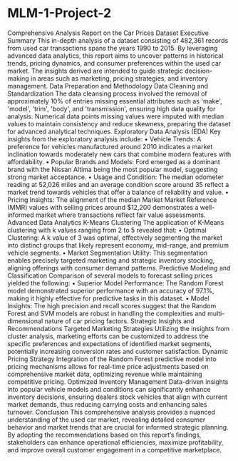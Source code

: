 # MLM-1-Project-2
Comprehensive Analysis Report on the Car Prices Dataset Executive Summary This in-depth analysis of a dataset consisting of 482,361 records from used car transactions spans the years 1990 to 2015. By leveraging advanced data analytics, this report aims to uncover patterns in historical trends, pricing dynamics, and consumer preferences within the used car market. The insights derived are intended to guide strategic decision-making in areas such as marketing, pricing strategies, and inventory management. Data Preparation and Methodology Data Cleaning and Standardization The data cleansing process involved the removal of approximately 10% of entries missing essential attributes such as 'make', 'model', 'trim', 'body', and 'transmission', ensuring high data quality for analysis. Numerical data points missing values were imputed with median values to maintain consistency and reduce skewness, preparing the dataset for advanced analytical techniques. Exploratory Data Analysis (EDA) Key insights from the exploratory analysis include: • Vehicle Trends: A preference for vehicles manufactured around 2010 indicates a market inclination towards moderately new cars that combine modern features with affordability. • Popular Brands and Models: Ford emerged as a dominant brand with the Nissan Altima being the most popular model, suggesting strong market acceptance. • Usage and Condition: The median odometer reading at 52,026 miles and an average condition score around 35 reflect a market trend towards vehicles that offer a balance of reliability and value. • Pricing Insights: The alignment of the median Market Market Reference (MMR) values with selling prices around $12,200 demonstrates a well-informed market where transactions reflect fair value assessments. Advanced Data Analytics K-Means Clustering The application of K-Means clustering with k values ranging from 2 to 5 revealed that: • Optimal Clustering: A k value of 3 was optimal, effectively segmenting the market into distinct groups that likely represent economy, mid-range, and premium vehicle segments. • Market Segmentation Utility: This segmentation enables precisely targeted marketing and strategic inventory stocking, aligning offerings with consumer demand patterns. Predictive Modeling and Classification Comparison of several models to forecast selling prices yielded the following: • Superior Model Performance: The Random Forest model demonstrated superior performance with an accuracy of 97.1%, making it highly effective for predictive tasks in this dataset. • Model Insights: The high precision and recall scores suggest that the Random Forest and SVM models are robust in handling the complexities and multi-dimensional nature of car pricing factors. Strategic Insights and Recommendations Targeted Marketing Strategies Utilizing the insights from cluster analysis, marketing efforts can be customized to address the specific preferences and expectations of identified market segments, potentially increasing conversion rates and customer satisfaction. Dynamic Pricing Strategy Integration of the Random Forest predictive model into pricing mechanisms allows for real-time price adjustments based on comprehensive market data, optimizing revenue while maintaining competitive pricing. Optimized Inventory Management Data-driven insights into popular vehicle models and conditions can significantly enhance inventory decisions, ensuring dealers stock vehicles that align with current market demands, thus reducing carrying costs and enhancing sales turnover. Conclusion This comprehensive analysis provides a nuanced understanding of the used car market, revealing detailed consumer behavior and market trends that are crucial for informed strategic planning. By adopting the recommendations based on this report’s findings, stakeholders can enhance operational efficiencies, maximize profitability, and improve overall customer engagement in a competitive marketplace.
